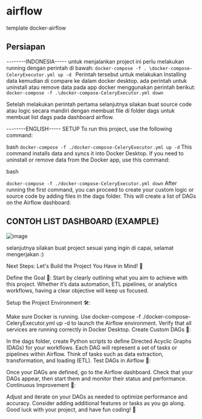# airflow
template docker-airflow

## Persiapan
--------INDONESIA-----
untuk menjalankan project ini perlu melakukan running dengan perintah di bawah:
`docker-compose -f . \docker-compose-CeleryExecutor.yml up -d `
Perintah tersebut untuk melakukan Installing data kemudian di compare ke dalam docker desktop.
ada perintah untuk uninstall atau remove data pada app docker menggunakan perintah berikut:
`docker-compose -f .\docker-compose-CeleryExecutor.yml down`

Setelah melakukan perintah pertama selanjutnya silakan buat source code atau logic secara mandiri dengan membuat file di folder dags untuk membuat list dags pada dashboard airflow. 

--------ENGLISH-----
SETUP
To run this project, use the following command:

bash
``docker-compose -f ./docker-compose-CeleryExecutor.yml up -d``
This command installs data and syncs it into Docker Desktop. If you need to uninstall or remove data from the Docker app, use this command:

bash

``docker-compose -f ./docker-compose-CeleryExecutor.yml down``
After running the first command, you can proceed to create your custom logic or source code by adding files in the dags folder. This will create a list of DAGs on the Airflow dashboard.




## CONTOH LIST DASHBOARD (EXAMPLE) 
![image](https://github.com/user-attachments/assets/1af97ee6-6a6c-4d14-8ae0-19cbf7cec21f)



selanjutnya silakan buat project sesuai yang ingin di capai, selamat mengerjakan :)

Next Steps: Let's Build the Project You Have in Mind! 🚀

Define the Goal 🎯: Start by clearly outlining what you aim to achieve with this project. Whether it’s data automation, ETL pipelines, or analytics workflows, having a clear objective will keep us focused.

Setup the Project Environment 🛠️:

Make sure Docker is running.
Use docker-compose -f ./docker-compose-CeleryExecutor.yml up -d to launch the Airflow environment.
Verify that all services are running correctly in Docker Desktop.
Create Custom DAGs 📄:

In the dags folder, create Python scripts to define Directed Acyclic Graphs (DAGs) for your workflows.
Each DAG will represent a set of tasks or pipelines within Airflow. Think of tasks such as data extraction, transformation, and loading (ETL).
Test DAGs in Airflow 🧪:

Once your DAGs are defined, go to the Airflow dashboard.
Check that your DAGs appear, then start them and monitor their status and performance.
Continuous Improvement 🔄:

Adjust and iterate on your DAGs as needed to optimize performance and accuracy.
Consider adding additional features or tasks as you go along.
Good luck with your project, and have fun coding! 🎉
